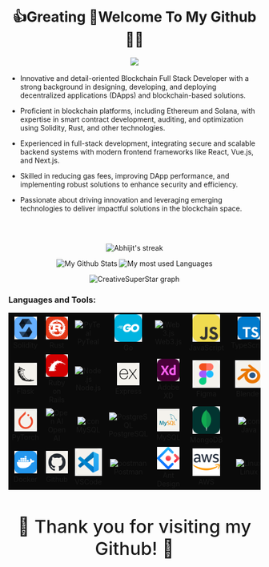 <h1 align='center'>
  👍Greating 👋Welcome To My Github 👨‍💻
</h1>

<P align='center'>
 <a href="https://github.com/CreativeSuperStar">
    <img src="https://readme-typing-svg.herokuapp.com?font=Fira+Code&weight=500&size=36&duration=2000&pause=1000&color=000000&center=true&vCenter=true&random=false&width=1200&height=100&lines=Full+Stack+Web+Developer;Blockchain+Developer;Smart+Contract+Security+Auditor">
  </a> 
</P>

- Innovative and detail-oriented Blockchain Full Stack Developer with a strong background in designing, developing, and deploying decentralized applications (DApps) and blockchain-based solutions.
- Proficient in blockchain platforms, including Ethereum and Solana, with expertise in smart contract development, auditing, and optimization using Solidity, Rust, and other technologies.
- Experienced in full-stack development, integrating secure and scalable backend systems with modern frontend frameworks like React, Vue.js, and Next.js.
- Skilled in reducing gas fees, improving DApp performance, and implementing robust solutions to enhance security and efficiency.
- Passionate about driving innovation and leveraging emerging technologies to deliver impactful solutions in the blockchain space.

  <br></br>
 
<p align="center">
    <img title="My Github Streak Check" alt="Abhijit's streak" src="https://github-readme-streak-stats.herokuapp.com/?user=CreativeSuperStar&theme=black-ice&hide_border=true&stroke=0000&background=060A0C0"/>
</p>
<p align="center">
    <img alt="My Github Stats" src="https://github-readme-stats.vercel.app/api?username=CreativeSuperStar&show_icon=true&hide_border=true&theme=react&bg_color=0D1117&include_all_commits&count_private=true" height="150"/>
    <img alt="My most used Languages" src="https://github-readme-stats.vercel.app/api/top-langs/?username=CreativeSuperStar&langs_count=8&count_private=true&layout=compact&theme=react&hide_border=true&bg_color=0D1117" height="150"/> 
</p>

<p align="center">
    <img src="https://github-profile-trophy.vercel.app?username=codemedic213515&column=9&row=2&margin-w=15&padding=10&show_icons=true&line_height=30&theme=algolia" height="150" alt="CreativeSuperStar graph"  />
</p>


<h3 align="left">Languages and Tools:</h3>
<p align="center">
<table align="center" style="background-color:#0A0A0A;">
  <tr>
    <td align="center" width="90">
      <img src="https://raw.githubusercontent.com/tandpfun/skill-icons/main/icons/Solidity.svg" width="45" height="45" alt="Solidity" />
      <br>Solidity
    </td>
       <td align="center" width="90">
      <img src="https://raw.githubusercontent.com/tandpfun/skill-icons/main/icons/Rust.svg" width="45" height="45" alt="Rust" />
      <br>Rust
    </td>
    <td align="center" width="90">
      <img src="https://avatars.githubusercontent.com/u/23182699?s=48&v=4" width="45" height="45" alt="PyTeal" />
      <br>PyTeal
    </td>
    <td align="center" width="90">
      <img src="https://raw.githubusercontent.com/tandpfun/skill-icons/main/icons/GoLang.svg" alt="Go" width="55" height="55" />
      <br>Go
    </td>
    <td align="center" width="90">
      <img src="https://docs.web3js.org/img/web3js.svg" alt="Web3.js" width="55" height="55" />
      <br>Web3.js
    </td>
    <td align="center" width="90">
      <img src="https://raw.githubusercontent.com/tandpfun/skill-icons/main/icons/JavaScript.svg" alt="JavaScript" width="55" height="55" />
      <br>JavaScript
    </td>
    <td align="center" width="90">
      <img src="https://raw.githubusercontent.com/tandpfun/skill-icons/main/icons/TypeScript.svg" width="45" height="45" alt="TypeScript" />
      <br>TypeScript
    </td>
    <td align="center" width="90">
      <img src="https://raw.githubusercontent.com/tandpfun/skill-icons/main/icons/React-Light.svg" width="45" height="45" alt="React" />
      <br>React
    </td>
    <td align="center" width="90">
     <img src="https://raw.githubusercontent.com/tandpfun/skill-icons/main/icons/NextJS-Light.svg" alt="Next" width="55" height="55" />
<br/>Next
    </td>
    <td align="center" width="90">
      <img src="https://raw.githubusercontent.com/tandpfun/skill-icons/main/icons/VueJS-Light.svg" width="45" height="45" alt="Vue" />
      <br>Vue
    </td>
   
  </tr>
  <tr>
    <td align="center" width="90">
      <img src="https://raw.githubusercontent.com/tandpfun/skill-icons/main/icons/Flask-Light.svg" width="45" height="45" alt="Flask" />
      <br>Flask
    </td>
    <td align="center" width="90">
      <img src="https://raw.githubusercontent.com/tandpfun/skill-icons/main/icons/Rails.svg" width="45" height="45" alt="Ruby on Rails" />
      <br>Ruby on Rails
    </td>
    <td align="center" width="90">
      <img src="https://skillicons.dev/icons?i=nodejs" alt="Node.js" width="55" height="55" />
      <br>Node.js
    </td>
    <td align="center" width="90">
      <img src="https://raw.githubusercontent.com/tandpfun/skill-icons/main/icons/ExpressJS-Light.svg" width="45" height="45" alt="Express" />
      <br>Express
    </td>
    <td align="center" width="90">
      <img src="https://raw.githubusercontent.com/tandpfun/skill-icons/main/icons/XD.svg" width="45" height="45" alt="Adobe XD" />
      <br>Adobe XD
    </td>
    <td align="center" width="90">
     <img src="https://raw.githubusercontent.com/tandpfun/skill-icons/main/icons/Figma-Light.svg" alt="Figma" width="55" height="55" />
      <br>Figma
    </td>
    <td align="center" width="90">
      <img src="https://raw.githubusercontent.com/tandpfun/skill-icons/main/icons/Blender-Light.svg" alt="Blender" width="55" height="55" />
      <br>Blender
    </td>
    <td align="center" width="90">
      <img src="https://raw.githubusercontent.com/tandpfun/skill-icons/main/icons/D3-Light.svg" width="45" height="45" alt="D3.js" />
      <br>D3.js
    </td>
    <td align="center" width="90">
     <img src="https://raw.githubusercontent.com/tandpfun/skill-icons/main/icons/Python-Light.svg" width="45 height="45" alt="Python"/>
     <br>Python
    </td>
    <td align="center" width="90">
     <img src="https://icon.icepanel.io/Technology/svg/Pandas.svg" width="45" height="45" alt="Pandas" />
      <br>Pandas
    </td>
  </tr>
  <tr>
    <td align="center" width="90">
      <img src="https://raw.githubusercontent.com/tandpfun/skill-icons/main/icons/PyTorch-Light.svg" width="45" height="45" alt="Rest API" />
      <br>PyTorch
    <td align="center" width="90">
      <img src="https://img.icons8.com/?size=48&id=TUk7vxvtu6hX&format=png" width="45" height="45" alt="Open AI" />
      <br>Open AI
    </td>
    <td align="center" width="90">
      <img src="https://techstack-generator.vercel.app/mysql-icon.svg" alt="icon" width="55" height="55" />
      <br>MySQL
    </td>
    <td align="center" width="90">
      <img src="https://skillicons.dev/icons?i=postgres" width="45" height="45" alt="PostgreSQL" />
      <br>PostgreSQL
    </td>
    <td align="center" width="90">
      <img src="https://raw.githubusercontent.com/tandpfun/skill-icons/main/icons/MySQL-Light.svg" width="45" height="45" alt="MySQL" />
      <br>MySQL
    </td>
    <td align="center" width="90">
      <img src="https://raw.githubusercontent.com/tandpfun/skill-icons/main/icons/MongoDB.svg" alt="MongoDB" width="55" height="55" />
      <br>MongoDB
    </td>
    <td align="center" width="90">
      <img src="https://techstack-generator.vercel.app/java-icon.svg" alt="icon" width="55" height="55" />
      <br>Java
    </td>
    <td align="center" width="90">
       <img src="https://raw.githubusercontent.com/tandpfun/skill-icons/main/icons/PHP-Light.svg" width="45" height="45" alt="php" />
      <br>Php
    </td>
    <td align="center" width="90">
      <img src="https://raw.githubusercontent.com/tandpfun/skill-icons/main/icons/Wordpress.svg" alt="icon" width="55" height="55" />
      <br>Wordpress
    </td>
    <td align="center" width="90">
      <img src="https://techstack-generator.vercel.app/restapi-icon.svg" alt="Rest API" width="55" height="55" />
      <br>Rest API
    </td>
   
  </tr>

  <tr>
    <td align="center" width="90">
      <img src="https://raw.githubusercontent.com/tandpfun/skill-icons/main/icons/Docker.svg" width="45" height="45" alt="Docker" />
      <br>Docker
    <td align="center" width="90">
      <img src="https://raw.githubusercontent.com/tandpfun/skill-icons/main/icons/Github-Light.svg" width="45" height="45" alt="Github" />
      <br>Github
    </td>
    <td align="center" width="90">
      <img src="https://raw.githubusercontent.com/tandpfun/skill-icons/main/icons/VSCode-Light.svg" alt="VSCode" width="55" height="55" />
      <br>VSCode
    </td>
    <td align="center" width="90">
      <img src="https://skillicons.dev/icons?i=postman" width="45" height="45" alt="postman" />
      <br>Postman
    </td>
    <td align="center" width="90">
     <img src="https://github.com/codemedic213515/codemedic213515/blob/dev/ant-design-2.svg" width="45 height="45" alt="antD"/>
     <br>Ant Design
    </td>
     <td align="center" width="90">
      <img src="https://raw.githubusercontent.com/devicons/devicon/master/icons/amazonwebservices/amazonwebservices-original-wordmark.svg" alt="icon" width="55" height="55" />
      <br>AWS
    </td>
    <td align="center" width="90">
      <img src="https://skillicons.dev/icons?i=linux" width="45" height="45" alt="Linux" />
      <br>Linux
    </td>
   <td align="center" width="90">
      <img src="https://techstack-generator.vercel.app/redux-icon.svg" alt="icon" width="55" height="55" />
      <br>Redux
    </td>
    <td align="center" width="90">
      <img src="https://techstack-generator.vercel.app/csharp-icon.svg" alt="icon" width="55" height="55" />
      <br>C#
    </td>
    <td align="center" width="90">
      <img src="https://techstack-generator.vercel.app/cpp-icon.svg" alt="icon" width="55" height="55" />
      <br>C++
    </td>
   
  </tr>
 
</table>
</p>

<h1 align="center" style="font-size:36px; font-weight:500;">
  👋 Thank you for visiting my Github! 👋
</h1>







